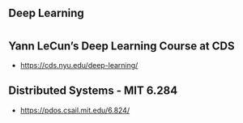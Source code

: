 ## Deep Learning
#
## Yann LeCun’s Deep Learning Course at CDS

 - https://cds.nyu.edu/deep-learning/

## Distributed Systems - MIT 6.284
- https://pdos.csail.mit.edu/6.824/